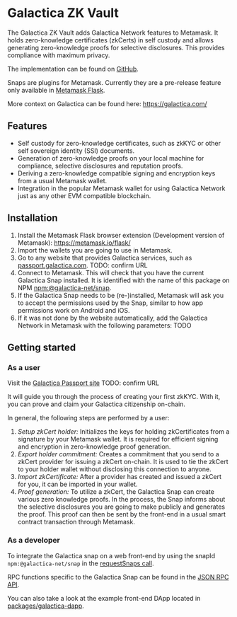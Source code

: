# Galactica ZK Vault

The Galactica ZK Vault adds Galactica Network features to Metamask. It holds zero-knowledge certificates (zkCerts) in self custody and allows generating zero-knowledge proofs for selective disclosures. This provides compliance with maximum privacy.

The implementation can be found on [GitHub](https://github.com/Galactica-corp/galactica-snap/tree/main/packages/snap).

Snaps are plugins for Metamask. Currently they are a pre-release feature only available in [Metamask Flask](https://metamask.io/flask/).

More context on Galactica can be found here: https://galactica.com/

## Features

- Self custody for zero-knowledge certificates, such as zkKYC or other self sovereign identity (SSI) documents.
- Generation of zero-knowledge proofs on your local machine for compliance, selective disclosures and reputation proofs.
- Deriving a zero-knowledge compatible signing and encryption keys from a usual Metamask wallet.
- Integration in the popular Metamask wallet for using Galactica Network just as any other EVM compatible blockchain.

## Installation

1. Install the Metamask Flask browser extension (Development version of Metamask): https://metamask.io/flask/
2. Import the wallets you are going to use in Metamask.
3. Go to any website that provides Galactica services, such as [passport.galactica.com](https://passport.galactica.com). TODO: confirm URL
4. Connect to Metamask. This will check that you have the current Galactica Snap installed. It is identified with the name of this package on NPM [npm:@galactica-net/snap](https://www.npmjs.com/package/@galactica-net/snap).
5. If the Galactica Snap needs to be (re-)installed, Metamask will ask you to accept the permissions used by the Snap, similar to how app permissions work on Android and iOS.
6. If it was not done by the website automatically, add the Galactica Network in Metamask with the following parameters: TODO

## Getting started

### As a user

Visit the [Galactica Passport site](https://passport.galactica.com) TODO: confirm URL

It will guide you through the process of creating your first zkKYC. With it, you can prove and claim your Galactica citizenship on-chain.

In general, the following steps are performed by a user:

1. _Setup zkCert holder:_ Initializes the keys for holding zkCertificates from a signature by your Metamask wallet. It is required for efficient signing and encryption in zero-knowledge proof generation.
2. _Export holder commitment:_ Creates a commitment that you send to a zkCert provider for issuing a zkCert on-chain. It is used to tie the zkCert to your holder wallet without disclosing this connection to anyone.
3. _Import zkCertificate:_ After a provider has created and issued a zkCert for you, it can be imported in your wallet.
4. _Proof generation:_ To utilize a zkCert, the Galactica Snap can create various zero knowledge proofs. In the process, the Snap informs about the selective disclosures you are going to make publicly and generates the proof. This proof can then be sent by the front-end in a usual smart contract transaction through Metamask.

### As a developer

To integrate the Galactica snap on a web front-end by using the snapId `npm:@galactica-net/snap` in the [requestSnaps call](https://docs.metamask.io/guide/snaps-rpc-api.html#unrestricted-methods).

RPC functions specific to the Galactica Snap can be found in the [JSON RPC API](docs/rpcAPI.md).

You can also take a look at the example front-end DApp located in [packages/galactica-dapp](../galactica-dapp/).
